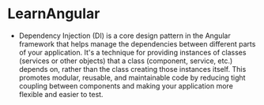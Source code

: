 # LearnAngular

- Dependency Injection (DI) is a core design pattern in the Angular framework that helps manage the dependencies between different parts of your application. It's a technique for providing instances of classes (services or other objects) that a class (component, service, etc.) depends on, rather than the class creating those instances itself. This promotes modular, reusable, and maintainable code by reducing tight coupling between components and making your application more flexible and easier to test.
